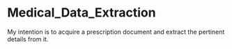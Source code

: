# Medical_Data_Extraction
My intention is to acquire a prescription document and extract the pertinent details from it.

